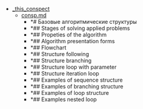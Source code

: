 - <a href = "E:\Node_projects\Node_Way\NBase\_Md\_Index\_TGUniversitet\I_kurs\++Основы_программирования\3. Базовые алгоритмические структуры\_this_conspect\cat._this_conspect\dir._this_conspect.md">_this_conspect</a>
    - <a href = "E:\Node_projects\Node_Way\NBase\_Md\_Index\_TGUniversitet\I_kurs\++Основы_программирования\3. Базовые алгоритмические структуры\_this_conspect\consp.md">consp.md</a>
        - *# Базовые алгоритмические структуры
        - *## Stages of solving applied problems 
        - *## Propeties of the algorithm
        - *## Algorithm presentation forms
        - *## Flowchart
        - *## Structure following
        - *## Structure branching
        - *## Structure loop with parameter
        - *## Structure iteration loop
        - *## Examples of sequence structure
        - *## Examples of branching structure
        - *## Examples of loop structure
        - *## Examples nested loop
